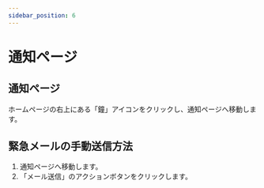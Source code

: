 ```yaml
---
sidebar_position: 6
---
```


# 通知ページ

## 通知ページ
ホームページの右上にある「鐘」アイコンをクリックし、通知ページへ移動します。

## 緊急メールの手動送信方法　
1. 通知ページへ移動します。
2. 「メール送信」のアクションボタンをクリックします。
